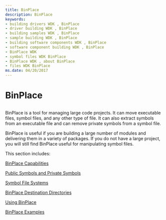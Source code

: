 ```yaml
---
title: BinPlace
description: BinPlace
keywords:
- building drivers WDK , BinPlace
- driver building WDK , BinPlace
- building samples WDK , BinPlace
- sample building WDK , BinPlace
- building software components WDK , BinPlace
- software component building WDK , BinPlace
- BinPlace WDK
- symbol files WDK BinPlace
- BinPlace WDK , about BinPlace
- files WDK BinPlace
ms.date: 04/20/2017
---
```


# BinPlace


## <span id="ddk_binplace_tools"></span><span id="DDK_BINPLACE_TOOLS"></span>


BinPlace is a tool for managing large code projects. It can move executable files, symbol files, and any other type of file. It can also extract symbols from an executable file and can remove private symbols from a symbol file.

BinPlace is useful if you are building a large number of modules and delivering them in a variety of packages. If you do not have a large project, you will still find BinPlace useful for manipulating symbol files.

This section includes:

[BinPlace Capabilities](binplace-capabilities.md)

[Public Symbols and Private Symbols](public-symbols-and-private-symbols.md)

[Symbol File Systems](symbol-file-systems.md)

[BinPlace Destination Directories](binplace-destination-directories.md)

[Using BinPlace](using-binplace.md)

[BinPlace Examples](binplace-examples.md)

